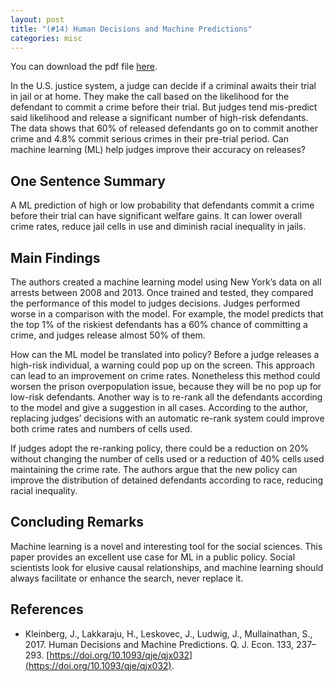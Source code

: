 ```yaml
---
layout: post
title: "(#14) Human Decisions and Machine Predictions"
categories: misc
---
```


You can download the pdf file [here](https://jjgecon.github.io/files/opecon_pdfs/14.pdf).

In the U.S. justice system, a judge can decide if a criminal awaits their trial in jail or at home. They make the call based on the likelihood for the defendant to commit a crime before their trial. But judges tend mis-predict said likelihood and release a significant number of high-risk defendants. The data shows that 60% of released defendants go on to commit another crime and 4.8% commit serious crimes  in their pre-trial period. Can machine learning (ML) help judges improve their accuracy on releases? 

## One Sentence Summary

A ML prediction of high or low probability that defendants commit a crime before their trial can have significant welfare gains. It can lower overall crime rates, reduce jail cells in use and diminish racial inequality in jails.

## Main Findings

The authors created a machine learning model using New York’s data on all arrests between 2008 and 2013. Once trained and tested, they compared the performance of this model to judges decisions. Judges performed worse in a comparison with the model. For example, the model predicts that the top 1% of the riskiest defendants has a 60% chance of committing a crime, and judges release almost 50% of them. 

How can the ML model be translated into policy? Before a judge releases a high-risk individual, a warning could pop up on the screen. This approach can lead to an improvement on crime rates. Nonetheless this method could worsen the prison overpopulation issue, because they will be no pop up for low-risk defendants. Another way is to re-rank all the defendants according to the model and give a suggestion in all cases. According to the author, replacing judges’ decisions with an automatic re-rank system could improve both crime rates and numbers of cells used.

If judges adopt the re-ranking policy, there could be a reduction on 20% without changing the number of cells used or a reduction of 40% cells used maintaining the crime rate. The authors argue that the new policy can improve the distribution of detained defendants according to race, reducing racial inequality.

## Concluding Remarks

Machine learning is a novel and interesting tool for the social sciences. This paper provides an excellent use case for ML in a public policy. Social scientists look for elusive causal relationships, and machine learning should always facilitate or enhance the search, never replace it.

## References

* Kleinberg, J., Lakkaraju, H., Leskovec, J., Ludwig, J., Mullainathan, S., 2017. Human Decisions and Machine Predictions. Q. J. Econ. 133, 237–293. [https://doi.org/10.1093/qje/qjx032](https://doi.org/10.1093/qje/qjx032).
